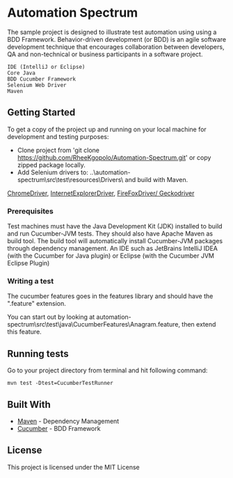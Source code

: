 # Automation Spectrum

The sample project is designed to illustrate test automation using using a BDD Framework. Behavior-driven development (or BDD) is an agile software development technique that encourages collaboration between developers, QA and non-technical or business participants in a software project.
```
IDE (IntelliJ or Eclipse)
Core Java
BDD Cucumber Framework
Selenium Web Driver
Maven 
```

## Getting Started

To get a copy of the project up and running on your local machine for development and testing purposes: 
* Clone project from 'git clone https://github.com/RheeKgopolo/Automation-Spectrum.git' or copy zipped package locally. 
* Add Selenium drivers to: ..\automation-spectrum\src\test\resources\Drivers\ and build with Maven.

[ChromeDriver](http://chromedriver.chromium.org/downloads), [InternetExplorerDriver](https://www.seleniumhq.org/download/),
[FireFoxDriver/ Geckodriver](https://github.com/mozilla/geckodriver/releases)

### Prerequisites
Test machines must have the Java Development Kit (JDK) installed to build and run Cucumber-JVM tests. 
They should also have Apache Maven as build tool. The build tool will automatically install Cucumber-JVM packages 
through dependency management. An IDE such as JetBrains IntelliJ IDEA (with the Cucumber for Java plugin) or Eclipse 
(with the Cucumber JVM Eclipse Plugin)

### Writing a test

The cucumber features goes in the features library and should have the ".feature" extension.

You can start out by looking at automation-spectrum\src\test\java\CucumberFeatures\Anagram.feature, 
then extend this feature. 

## Running tests
Go to your project directory from terminal and hit following command:
```
mvn test -Dtest=CucumberTestRunner
```

## Built With

* [Maven](https://maven.apache.org/) - Dependency Management
* [Cucumber](https://cucumber.io/) - BDD Framework

## License

This project is licensed under the MIT License

